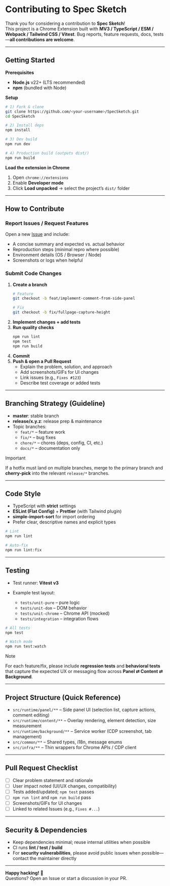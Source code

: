 # Contributing to Spec Sketch

Thank you for considering a contribution to **Spec Sketch**!\
This project is a Chrome Extension built with **MV3 / TypeScript / ESM / Webpack / Tailwind CSS / Vitest**. Bug reports, feature requests, docs, tests—**all contributions are welcome**.

---

## Getting Started

**Prerequisites**

* **Node.js** v22+ (LTS recommended)
* **npm** (bundled with Node)

**Setup**

```bash
# 1) Fork & clone
git clone https://github.com/<your-username>/SpecSketch.git
cd SpecSketch

# 2) Install deps
npm install

# 3) Dev build
npm run dev

# 4) Production build (outputs dist/)
npm run build
```

**Load the extension in Chrome**

1. Open `chrome://extensions`
2. Enable **Developer mode**
3. Click **Load unpacked** → select the project’s `dist/` folder

---

## How to Contribute

### Report Issues / Request Features

Open a new [Issue](https://github.com/Ymmy833y/SpecSketch/issues) and include:

* A concise summary and expected vs. actual behavior
* Reproduction steps (minimal repro where possible)
* Environment details (OS / Browser / Node)
* Screenshots or logs when helpful

### Submit Code Changes

1. **Create a branch**
   ```bash
   # Feature
   git checkout -b feat/implement-comment-from-side-panel

   # Fix
   git checkout -b fix/fullpage-capture-height
   ```
2. **Implement changes + add tests**
3. **Run quality checks**
   ```bash
   npm run lint
   npm test
   npm run build
   ```
4. **Commit**
5. **Push & open a Pull Request**
   * Explain the problem, solution, and approach
   * Add screenshots/GIFs for UI changes
   * Link issues (e.g., `Fixes #123`)
   * Describe test coverage or added tests

---

## Branching Strategy (Guideline)

* **master**: stable branch
* **release/x.y.z**: release prep & maintenance
* Topic branches:
  * `feat/*` – feature work
  * `fix/*` – bug fixes
  * `chore/*` – chores (deps, config, CI, etc.)
  * `docs/*` – documentation only

> [!important]
> If a hotfix must land on multiple branches, merge to the primary branch and **cherry-pick** into the relevant `release/*` branches.

---

## Code Style

* TypeScript with **strict** settings
* **ESLint (Flat Config)** + **Prettier** (with Tailwind plugin)
* **simple-import-sort** for import ordering
* Prefer clear, descriptive names and explicit types

```bash
# Lint
npm run lint

# Auto-fix
npm run lint:fix
```

---

## Testing

* Test runner: **Vitest v3**
* Example test layout:

  * `tests/unit-pure` – pure logic
  * `tests/unit-dom` – DOM behavior
  * `tests/unit-chrome` – Chrome API (mocked)
  * `tests/integration` – integration flows

```bash
# All tests
npm test

# Watch mode
npm run test:watch
```

> [!note]
> For each feature/fix, please include **regression tests** and **behavioral tests** that capture the expected UX or messaging flow across **Panel ⇄ Content ⇄ Background**.

---

## Project Structure (Quick Reference)

* `src/runtime/panel/**` – Side panel UI (selection list, capture actions, comment editing)
* `src/runtime/content/**` – Overlay rendering, element detection, size measurement
* `src/runtime/background/**` – Service worker (CDP screenshot, tab management)
* `src/common/**` – Shared types, i18n, message enums
* `src/infra/**` – Thin wrappers for Chrome APIs / CDP client

---

## Pull Request Checklist

* [ ] Clear problem statement and rationale
* [ ] User impact noted (UI/UX changes, compatibility)
* [ ] Tests added/updated; `npm test` passes
* [ ] `npm run lint` and `npm run build` pass
* [ ] Screenshots/GIFs for UI changes
* [ ] Linked to related Issues (e.g., `Fixes #...`)

---

## Security & Dependencies

* Keep dependencies minimal; reuse internal utilities when possible
* CI runs **lint / test / build**
* For **security vulnerabilities**, please avoid public issues when possible—contact the maintainer directly

---

**Happy hacking!** 🎉\
Questions? Open an Issue or start a discussion in your PR.
